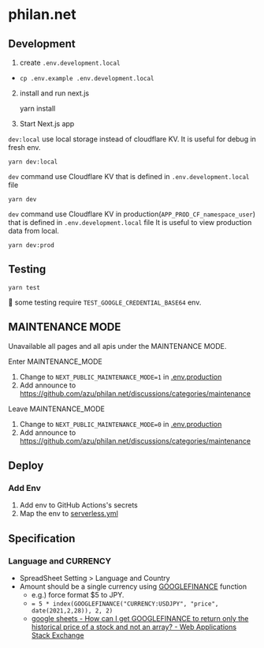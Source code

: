 # philan.net

## Development

1. create `.env.development.local`
  - `cp .env.example .env.development.local`
2. install and run next.js

    yarn install

3. Start Next.js app

`dev:local` use local storage instead of cloudflare KV.
It is useful for debug in fresh env.

    yarn dev:local

`dev` command use Cloudflare KV that is defined in `.env.development.local` file

    yarn dev

`dev` command use Cloudflare KV in production(`APP_PROD_CF_namespace_user`) that is defined in `.env.development.local` file
It is useful to view production data from local.

    yarn dev:prod

## Testing

    yarn test

:memo: some testing require `TEST_GOOGLE_CREDENTIAL_BASE64` env.

## MAINTENANCE MODE

Unavailable all pages and all apis under the MAINTENANCE MODE.

Enter MAINTENANCE_MODE

1. Change to `NEXT_PUBLIC_MAINTENANCE_MODE=1` in [.env.production](.env.production)
2. Add announce to https://github.com/azu/philan.net/discussions/categories/maintenance

Leave MAINTENANCE_MODE

1. Change to `NEXT_PUBLIC_MAINTENANCE_MODE=0` in [.env.production](.env.production)
2. Add announce to https://github.com/azu/philan.net/discussions/categories/maintenance

## Deploy

### Add Env

1. Add env to GitHub Actions's secrets
2. Map the env to [serverless.yml](serverless.yml)

## Specification

### Language and CURRENCY

- SpreadSheet Setting > Language and Country
- Amount should be a single currency using [GOOGLEFINANCE](https://support.google.com/docs/answer/3093281?hl=en)
  function
    - e.g.) force format $5 to JPY.
    - `= 5 * index(GOOGLEFINANCE("CURRENCY:USDJPY", "price", date(2021,2,28)), 2, 2)`
    - [google sheets - How can I get GOOGLEFINANCE to return only the historical price of a stock and not an array? - Web Applications Stack Exchange](https://webapps.stackexchange.com/questions/14725/how-can-i-get-googlefinance-to-return-only-the-historical-price-of-a-stock-and-n)
